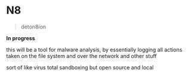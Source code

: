 # N8
> deton8ion

**In progress**

this will be a tool for malware analysis, by essentially logging all actions taken on the file system and over the network and other stuff

sort of like virus total sandboxing but open source and local